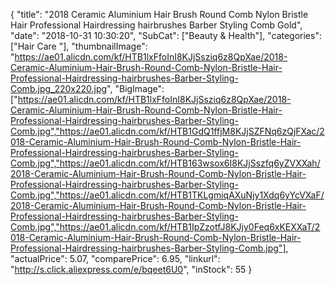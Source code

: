 {
	"title": "2018 Ceramic Aluminium Hair Brush Round Comb Nylon Bristle Hair Professional Hairdressing hairbrushes Barber Styling Comb Gold",
	"date": "2018-10-31 10:30:20",
	"SubCat": ["Beauty & Health"],
	"categories": ["Hair Care "],
	"thumbnailImage": "https://ae01.alicdn.com/kf/HTB1lxFfoInI8KJjSsziq6z8QpXae/2018-Ceramic-Aluminium-Hair-Brush-Round-Comb-Nylon-Bristle-Hair-Professional-Hairdressing-hairbrushes-Barber-Styling-Comb.jpg_220x220.jpg",
	"BigImage": ["https://ae01.alicdn.com/kf/HTB1lxFfoInI8KJjSsziq6z8QpXae/2018-Ceramic-Aluminium-Hair-Brush-Round-Comb-Nylon-Bristle-Hair-Professional-Hairdressing-hairbrushes-Barber-Styling-Comb.jpg","https://ae01.alicdn.com/kf/HTB1GdQ1ffjM8KJjSZFNq6zQjFXac/2018-Ceramic-Aluminium-Hair-Brush-Round-Comb-Nylon-Bristle-Hair-Professional-Hairdressing-hairbrushes-Barber-Styling-Comb.jpg","https://ae01.alicdn.com/kf/HTB163wsox6I8KJjSszfq6yZVXXah/2018-Ceramic-Aluminium-Hair-Brush-Round-Comb-Nylon-Bristle-Hair-Professional-Hairdressing-hairbrushes-Barber-Styling-Comb.jpg","https://ae01.alicdn.com/kf/HTB1TKLgmiqAXuNjy1Xdq6yYcVXaF/2018-Ceramic-Aluminium-Hair-Brush-Round-Comb-Nylon-Bristle-Hair-Professional-Hairdressing-hairbrushes-Barber-Styling-Comb.jpg","https://ae01.alicdn.com/kf/HTB1IpZzotfJ8KJjy0Feq6xKEXXaT/2018-Ceramic-Aluminium-Hair-Brush-Round-Comb-Nylon-Bristle-Hair-Professional-Hairdressing-hairbrushes-Barber-Styling-Comb.jpg"],
	"actualPrice": 5.07,
	"comparePrice": 6.95,
	"linkurl": "http://s.click.aliexpress.com/e/bqeet6U0",
	"inStock": 55
}
